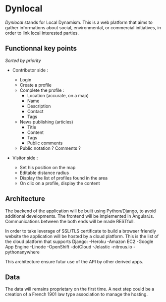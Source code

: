 # Dynlocal
*Dynlocal* stands for Local Dynamism.
This is a web platform that aims to gather informations about social, environmental, or commercial initiatives, in order to link local interested parties. 

## Functionnal key points 
*Sorted by priority*

- Contributor side : 
	- Login
	- Create a profile
	- Complete the profile : 
		- Location (accurate, on a map)
		- Name
		- Description
		- Contact
		- Tags
	- News publishing (articles)
		- Title 
		- Content
		- Tags
		- Public comments
	- Public notation ? Comments ? 

- Visitor side :
	- Set his position on the map
	- Editable distance radius	
	- Display the list of profiles found in the area
	- On clic on a profile, display the content

## Architecture

The backend of the application will be built using Python/Django, to avoid additional developments.
The frontend will be implemented in AngularJs. Communications between the both ends will be made RESTfull. 

In order to take leverage of SSL/TLS certificate to build a browser friendly website the application will be hosted by a cloud platform.
This is the list of the cloud platform that supports Django:
	-Heroku
	-Amazon EC2
	-Google App Engine
	-Linode
	-OpenShift
	-dotCloud
	-Jelastic
	-nitrous.io
	-pythonanywhere

This architecture ensure futur use of the API by other derived apps. 

## Data

The data will remains proprietary on the first time.
A next step could be a creation of a French 1901 law type association to manage the hosting.
